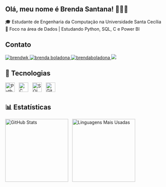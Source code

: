 ## Olá, meu nome é Brenda Santana! 👩🏻‍💻

🎓 Estudante de Engenharia da Computação na Universidade Santa Cecília
🚀 Foco na área de Dados | Estudando Python, SQL, C e Power BI
  
  ## Contato
 
<div> 
  <a href="https://instagram.com/brendwk" target="_blank">
    <img src="https://img.shields.io/badge/-Instagram-%23E4405F?style=for-the-badge&logo=instagram&logoColor=white" alt="brendwk">
  </a>
  
  <a href="mailto:brenda_santana3@hotmail.com" target="_blank">
    <img src="https://img.shields.io/badge/-Gmail-%23333?style=for-the-badge&logo=gmail&logoColor=white" alt="brenda boladona">
  </a>
  
  <a href="https://www.linkedin.com/in/brenda-cruzsantana/" target="_blank">
    <img src="https://img.shields.io/badge/-LinkedIn-%230077B5?style=for-the-badge&logo=linkedin&logoColor=white" alt="brendaboladona">
  </a>

  <a href="https://discord.gg/brendacsantana" target="_blank">
    <img src="https://img.shields.io/badge/Discord-7289DA?style=for-the-badge&logo=discord&logoColor=white" target="_blank"></a> 
  </a>
  
</div>

## 🤖 Tecnologias

<img 
    align="left" 
    alt="Python" 
    title="Python" 
    width="30px" 
    style="padding-right: 10px;" 
    src="https://cdn.jsdelivr.net/gh/devicons/devicon@latest/icons/python/python-original.svg"
/>
<img 
    align="left" 
    alt="C" 
    title="C" 
    width="30px" 
    style="padding-right: 10px;" 
    src="https://cdn.jsdelivr.net/gh/devicons/devicon@latest/icons/c/c-original.svg"
/>
<img 
    align="left" 
    alt="SQL" 
    title="SQL" 
    width="30px" 
    style="padding-right: 10px;" 
    src="https://cdn.jsdelivr.net/gh/devicons/devicon@latest/icons/mysql/mysql-original.svg"
/>
<img 
    align="left" 
    alt="Git" 
    title="Git" 
    width="30px" 
    style="padding-right: 10px;" 
    src="https://cdn.jsdelivr.net/gh/devicons/devicon@latest/icons/git/git-original.svg"
/>

<br/>
<br/>

## 📊 Estatísticas

<p>
  <img 
    align="left" 
    alt="GitHub Stats" 
    height="200" 
    style="padding-right: 10px;" 
    src="https://github-readme-stats.vercel.app/api?username=brendacsantana&show_icons=true&theme=tokyonight&include_all_commits=true&locale=pt-br" 
  />

 <img 
      align="left" 
      alt="Linguagens Mais Usadas" 
      height="200" 
      src="https://github-readme-stats.vercel.app/api/top-langs/?username=brendacsantana&theme=tokyonight&layout=compact&custom_title=Tecnologias&hide=html,css,javascript,php,java,scss,shell,dockerfile&langs_count=6&hide_border=true" 
  />
</p>
